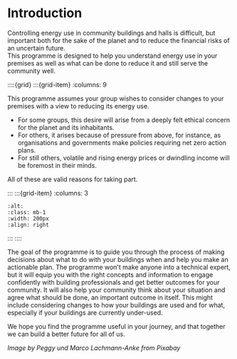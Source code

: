  # Introduction

Controlling energy use in community buildings and halls is difficult, but important both for the sake of the planet and to reduce the financial risks of an uncertain future.   
This programme is designed to help you understand energy use in your premises as well as what can be done to reduce it and still serve the community well.   

 
::::{grid} 
:::{grid-item}
:columns: 9


This programme assumes your group wishes to consider changes to your premises with a view to reducing its energy use. 

- For some groups, this desire will arise from a deeply felt ethical concern for the planet and its inhabitants.  
- For others, it arises because of pressure from above, for instance, as organisations and governments make policies requiring net zero action plans.  
- For still others, volatile and rising energy prices or dwindling income will be foremost in their minds.  

All of these are valid reasons for taking part. 

:::
:::{grid-item}
:columns: 3
```{image} ../images/path-g9c5fe6cfd_1280.jpg
:alt: 
:class: mb-1
:width: 200px
:align: right
```
:::
::::


The goal of the programme is to guide you through the process of making decisions about what to do with your buildings when and help you make an actionable plan.  The programme won't make anyone into a technical expert, but it will equip you with the right concepts and information to engage confidently with building professionals and get better outcomes for your community.  It will also help your community think about your situation and agree what should be done, an important outcome in itself.  This might include considering changes to how your buildings are used and for what, especially if your buildings are currently under-used.

We hope you find the programme useful in your journey, and that together we can build a better future for all of us. 

*Image by Peggy und Marco Lachmann-Anke from Pixabay* 

<!--
../images/1199px-Gabal_El-Zayt_Wind_farm.png
*(c) حُميد, CC BY-SA 4.0 <https://creativecommons.org/licenses/by-sa/4.0>, via Wikimedia Commons*
-->


